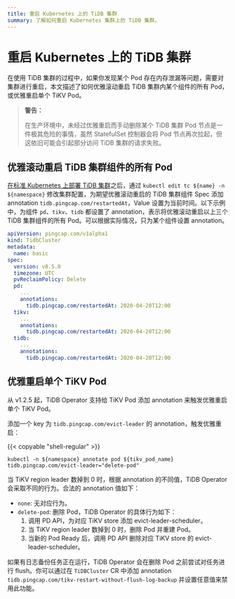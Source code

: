 ```yaml
---
title: 重启 Kubernetes 上的 TiDB 集群
summary: 了解如何重启 Kubernetes 集群上的 TiDB 集群。
---
```


# 重启 Kubernetes 上的 TiDB 集群

在使用 TiDB 集群的过程中，如果你发现某个 Pod 存在内存泄漏等问题，需要对集群进行重启，本文描述了如何优雅滚动重启 TiDB 集群内某个组件的所有 Pod，或优雅重启单个 TiKV Pod。

> **警告：**
>
> 在生产环境中，未经过优雅重启而手动删除某个 TiDB 集群 Pod 节点是一件极其危险的事情，虽然 StatefulSet 控制器会将 Pod 节点再次拉起，但这依旧可能会引起部分访问 TiDB 集群的请求失败。

## 优雅滚动重启 TiDB 集群组件的所有 Pod

[在标准 Kubernetes 上部署 TiDB 集群](deploy-on-general-kubernetes.md)之后，通过 `kubectl edit tc ${name} -n ${namespace}` 修改集群配置，为期望优雅滚动重启的 TiDB 集群组件 Spec 添加 annotation `tidb.pingcap.com/restartedAt`，Value 设置为当前时间。以下示例中，为组件 `pd`、`tikv`、`tidb` 都设置了 annotation，表示将优雅滚动重启以上三个 TiDB 集群组件的所有 Pod。可以根据实际情况，只为某个组件设置 annotation。

```yaml
apiVersion: pingcap.com/v1alpha1
kind: TidbCluster
metadata:
  name: basic
spec:
  version: v8.5.0
  timezone: UTC
  pvReclaimPolicy: Delete
  pd:
    ...
    annotations:
      tidb.pingcap.com/restartedAt: 2020-04-20T12:00
  tikv:
    ...
    annotations:
      tidb.pingcap.com/restartedAt: 2020-04-20T12:00
  tidb:
    ...
    annotations:
      tidb.pingcap.com/restartedAt: 2020-04-20T12:00
```

## 优雅重启单个 TiKV Pod

从 v1.2.5 起，TiDB Operator 支持给 TiKV Pod 添加 annotation 来触发优雅重启单个 TiKV Pod。

添加一个 key 为 `tidb.pingcap.com/evict-leader` 的 annotation，触发优雅重启：

{{< copyable "shell-regular" >}}

```shell
kubectl -n ${namespace} annotate pod ${tikv_pod_name} tidb.pingcap.com/evict-leader="delete-pod"
```

当 TiKV region leader 数掉到 0 时，根据 annotation 的不同值，TiDB Operator 会采取不同的行为。合法的 annotation 值如下：

- `none`: 无对应行为。
- `delete-pod`: 删除 Pod，TiDB Operator 的具体行为如下：
    1. 调用 PD API，为对应 TiKV store 添加 evict-leader-scheduler。
    2. 当 TiKV region leader 数掉到 0 时，删除 Pod 并重建 Pod。
    3. 当新的 Pod Ready 后，调用 PD API 删除对应 TiKV store 的 evict-leader-scheduler。

如果有日志备份任务正在运行，TiDB Operator 会在删除 Pod 之前尝试对任务进行 flush。你可以通过在 `TiDBCluster` CR 中添加 annotation `tidb.pingcap.com/tikv-restart-without-flush-log-backup` 并设置任意值来禁用此功能。